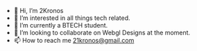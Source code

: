 - 👋 Hi, I’m 2Kronos
- 👀 I’m interested in all things tech related.
- 🌱 I’m currently a BTECH student.
- 💞️ I’m looking to collaborate on Webgl Designs at the moment.
- 📫 How to reach me 21kronos@gmail.com
  

<!---
2Kronos/2Kronos is a ✨ special ✨ repository because its `README.md` (this file) appears on your GitHub profile.
You can click the Preview link to take a look at your changes.
--->
